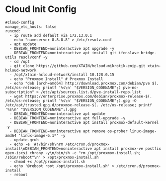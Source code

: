 # Cloud Init Config

    #cloud-config
    manage_etc_hosts: false
    runcmd:
      - ip route add default via 172.13.0.1
      - echo "nameserver 8.8.8.8" > /etc/resolv.conf
      - apt update
      - DEBIAN_FRONTEND=noninteractive apt upgrade -y
      - DEBIAN_FRONTEND=noninteractive apt install git ifenslave bridge-utils resolvconf -y
      - cd /opt
      - git clone https://github.com/XTAIN/hcloud-mikrotik-eoip.git xtain-hcloud-network
      - /opt/xtain-hcloud-network/install 10.128.0.15
      - echo "Proxmox Install" # Proxmox Install
      - echo "deb [arch=amd64] http://download.proxmox.com/debian/pve $(. /etc/os-release; printf '%s\n' "$VERSION_CODENAME";) pve-no-subscription" > /etc/apt/sources.list.d/pve-install-repo.list
      - wget https://enterprise.proxmox.com/debian/proxmox-release-$(. /etc/os-release; printf '%s\n' "$VERSION_CODENAME";).gpg -O /etc/apt/trusted.gpg.d/proxmox-release-$(. /etc/os-release; printf '%s\n' "$VERSION_CODENAME";).gpg 
      - DEBIAN_FRONTEND=noninteractive apt update
      - DEBIAN_FRONTEND=noninteractive apt full-upgrade -y
      - DEBIAN_FRONTEND=noninteractive apt install proxmox-default-kernel -y
      - DEBIAN_FRONTEND=noninteractive apt remove os-prober linux-image-amd64 'linux-image-6.1*' -y 
      - update-grub
      - echo -e '#!/bin/sh\nrm /etc/cron.d/proxmox-install\nDEBIAN_FRONTEND=noninteractive apt install proxmox-ve postfix open-iscsi chrony -y\n/bin/sh -c "rm /opt/proxmox-install.sh; /sbin/reboot"\n' > /opt/proxmox-install.sh
      - chmod +x /opt/proxmox-install.sh
      - echo '@reboot root /opt/proxmox-install.sh' > /etc/cron.d/proxmox-install
      - reboot



